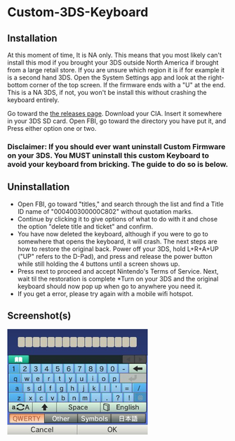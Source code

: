 # Custom-3DS-Keyboard

## Installation

At this moment of time, It is NA only. This means that you most likely can't install this mod if you brought your 3DS outside North America if brought from a large retail store. If you are unsure which region it is if for example it is a second hand 3DS. Open the System Settings app and look at the right-bottom corner of the top screen. If the firmware ends with a "U" at the end. This is a NA 3DS, if not, you won't be install this without crashing the keyboard entirely.


Go toward the [the releases page](https://github.com/Zukkiyunda/Custom-3DS-Keyboard/releases). Download your CIA. Insert it somewhere in your 3DS SD card. Open FBI, go toward the directory you have put it, and Press either option one or two.

### Disclaimer: If you should ever want uninstall Custom Firmware on your 3DS. You MUST uninstall this custom Keyboard to avoid your keyboard from bricking. The guide to do so is below.

## Uninstallation

* Open FBI, go toward "titles," and search through the list and find a Title ID name of "000400300000C802" without quotation marks.
* Continue by clicking it to give options of what to do with it and chose the option "delete title and ticket" and confirm.
* You have now deleted the keyboard, although if you were to go to somewhere that opens the keyboard, it will crash. The next steps are how to restore the original back.
Power off your 3DS, hold L+R+A+UP ("UP" refers to the D-Pad), and press and release the power button while still holding the 4 buttons until a screen shows up.
* Press next to proceed and accept Nintendo's Terms of Service. Next, wait til the restoration is complete
*Turn on your 3DS and the original keyboard should now pop up when go to anywhere you need it.
* If you get a error, please try again with a mobile wifi hotspot.

## Screenshot(s)
![](https://github.com/Zukkiyunda/Custom-3DS-Keyboard/blob/main/Keyboard.png)
